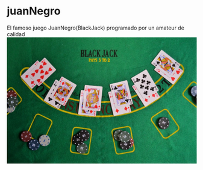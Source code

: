 # juanNegro
El famoso juego JuanNegro(BlackJack) programado por un amateur de calidad
![imagen](./imagenes/blackjackCard.jpg)